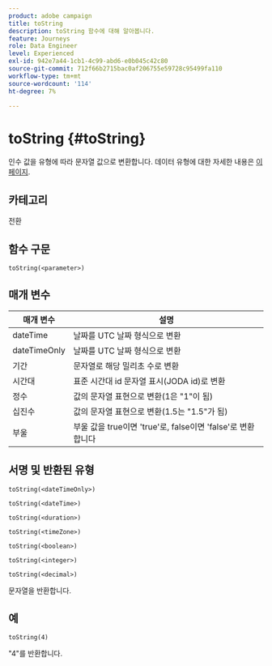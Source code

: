 ```yaml
---
product: adobe campaign
title: toString
description: toString 함수에 대해 알아봅니다.
feature: Journeys
role: Data Engineer
level: Experienced
exl-id: 942e7a44-1cb1-4c99-abd6-e0b045c42c80
source-git-commit: 712f66b2715bac0af206755e59728c95499fa110
workflow-type: tm+mt
source-wordcount: '114'
ht-degree: 7%

---
```


# toString {#toString}

인수 값을 유형에 따라 문자열 값으로 변환합니다. 데이터 유형에 대한 자세한 내용은 [이 페이지](../expression/data-types.md).

## 카테고리

전환

## 함수 구문

`toString(<parameter>)`

## 매개 변수

| 매개 변수 | 설명 |
|--- |--- |
| dateTime | 날짜를 UTC 날짜 형식으로 변환 |
| dateTimeOnly | 날짜를 UTC 날짜 형식으로 변환 |
| 기간 | 문자열로 해당 밀리초 수로 변환 |
| 시간대 | 표준 시간대 id 문자열 표시(JODA id)로 변환 |
| 정수 | 값의 문자열 표현으로 변환(1은 &quot;1&quot;이 됨) |
| 십진수 | 값의 문자열 표현으로 변환(1.5는 &quot;1.5&quot;가 됨) |
| 부울 | 부울 값을 true이면 &#39;true&#39;로, false이면 &#39;false&#39;로 변환합니다 |

## 서명 및 반환된 유형

`toString(<dateTimeOnly>)`

`toString(<dateTime>)`

`toString(<duration>)`

`toString(<timeZone>)`

`toString(<boolean>)`

`toString(<integer>)`

`toString(<decimal>)`

문자열을 반환합니다.

## 예

`toString(4)`

&quot;4&quot;를 반환합니다.
